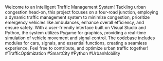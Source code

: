 Welcome to an Intelligent Traffic Management System! Tackling urban congestion head-on, this project focuses on a four-road junction, employing a dynamic traffic management system to minimize congestion, prioritize emergency vehicles like ambulances, enhance overall efficiency, and ensure safety. With a user-friendly interface built on Visual Studio and Python, the system utilizes Pygame for graphics, providing a real-time simulation of vehicle movement and signal control. The codebase includes modules for cars, signals, and essential functions, creating a seamless experience. Feel free to contribute, and  optimize urban traffic together! #TrafficOptimization #SmartCity #Python #UrbanMobility






